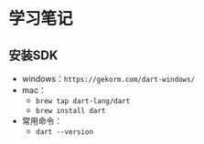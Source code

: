 # 学习笔记

## 安装SDK

* windows：` https://gekorm.com/dart-windows/ `
* mac：
  * ` brew tap dart-lang/dart `
  * ` brew install dart `
* 常用命令：
  * ` dart --version `